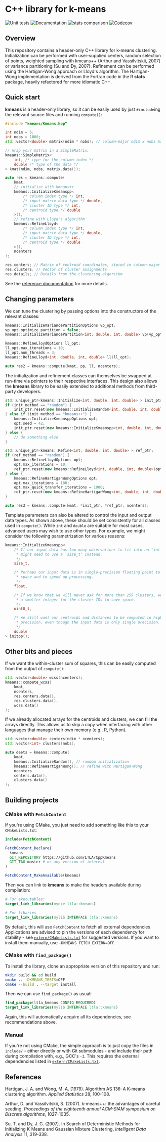 # C++ library for k-means

![Unit tests](https://github.com/LTLA/CppKmeans/actions/workflows/run-tests.yaml/badge.svg)
![Documentation](https://github.com/LTLA/CppKmeans/actions/workflows/doxygenate.yaml/badge.svg)
![stats comparison](https://github.com/LTLA/CppKmeans/actions/workflows/compare-kmeans.yaml/badge.svg)
[![Codecov](https://codecov.io/gh/LTLA/CppKmeans/branch/master/graph/badge.svg?token=7S231XHC0Q)](https://codecov.io/gh/LTLA/CppKmeans)

## Overview

This repository contains a header-only C++ library for k-means clustering.
Initialization can be performed with user-supplied centers, random selection of points, weighted sampling with kmeans++ (Arthur and Vassilvitskii, 2007) or variance partitioning (Su and Dy, 2007).
Refinement can be performed using the Hartigan-Wong approach or Lloyd's algorithm.
The Hartigan-Wong implementation is derived from the Fortran code in the R **stats** package, heavily refactored for more idiomatic C++.

## Quick start

**kmeans** is a header-only library, so it can be easily used by just `#include`ing the relevant source files and running `compute()`:

```cpp
#include "kmeans/Kmeans.hpp"

int ndim = 5;
int nobs = 1000;
std::vector<double> matrix(ndim * nobs); // column-major ndim x nobs matrix of coordinates

// Wrap your matrix in a SimpleMatrix.
kmeans::SimpleMatrix<
    int, /* type for the column index */
    double /* type of the data */
> kmat(ndim, nobs, matrix.data());

auto res = kmeans::compute(
    kmat,
    // initialize with kmeans++
    kmeans::InitializeKmeanspp<
        /* column index type */ int,
        /* input matrix data type */ double, 
        /* cluster ID type */ int, 
        /* centroid type */ double
    >(),
    // refine with Lloyd's algorithm
    kmeans::RefineLloyd<
        /* column index type */ int,
        /* input matrix data type */ double, 
        /* cluster ID type */ int, 
        /* centroid type */ double
    >(),
    ncenters 
);

res.centers; // Matrix of centroid coordinates, stored in column-major format
res.clusters; // Vector of cluster assignments
res.details; // Details from the clustering algorithm
```

See the [reference documentation](https://ltla.github.io/CppKmeans) for more details.

## Changing parameters 

We can tune the clustering by passing options into the constructors of the relevant classes:

```cpp
kmeans::InitializeVariancePartitionOptions vp_opt;
vp_opt.optimize_partition = false;
kmeans::InitializeVariancePartition<int, double, int, double> vp(vp_opt);

kmeans::RefineLloydOptions ll_opt;
ll_opt.max_iterations = 10;
ll_opt.num_threads = 3;
kmeans::RefineLloyd<int, double, int, double> ll(ll_opt);

auto res2 = kmeans::compute(kmat, pp, ll, ncenters);
```

The initialization and refinement classes can themselves be swapped at run-time via pointers to their respective interfaces.
This design also allows the **kmeans** library to be easily extended to additional methods from third-party developers.

```cpp
std::unique_ptr<kmeans::Initialize<int, double, int, double> > init_ptr;
if (init_method == "random") {
    init_ptr.reset(new kmeans::InitializeRandom<int, double, int, double>);
} else if (init_method == "kmeans++") {
    kmeans::InitializeKmeansppOptions opt;
    opt.seed = 42;
    init_ptr.reset(new kmeans::InitializeKmeanspp<int, double, int, double>(opt));
} else {
    // do something else
}

std::unique_ptr<kmeans::Refine<int, double, int, double> > ref_ptr;
if (ref_method == "random") {
    kmeans::RefineLloydOptions opt;
    opt.max_iterations = 10;
    ref_ptr.reset(new kmeans::RefineLloyd<int, double, int, double>(opt));
} else {
    kmeans::RefineHartiganWongOptions opt;
    opt.max_iterations = 100;
    opt.max_quick_transfer_iterations = 1000;
    ref_ptr.reset(new kmeans::RefineHartiganWong<int, double, int, double>(opt));
}

auto res3 = kmeans::compute(kmat, *init_ptr, *ref_ptr, ncenters);
```

Template parameters can also be altered to control the input and output data types.
As shown above, these should be set consistently for all classes used in `compute()`. 
While `int` and `double` are suitable for most cases, advanced users may wish to use other types.
For example, we might consider the following parametrization for various reasons:

```cpp
kmeans::InitializeKmeanspp<
    /* If our input data has too many observations to fit into an 'int', we
     * might need to use a 'size_t' instead.
     */
    size_t,

    /* Perhaps our input data is in single-precision floating point to save
     * space and to speed up processing.
     */
    float, 

    /* If we know that we will never ask for more than 255 clusters, we can use
     * a smaller integer for the cluster IDs to save space.
     */
    uint8_t, 

    /* We still want our centroids and distances to be computed in high
     * precision, even though the input data is only single precision.
     */
    double 
> initpp();
```

## Other bits and pieces

If we want the within-cluster sum of squares, this can be easily computed from the output of `compute()`:

```cpp
std::vector<double> wcss(ncenters);
kmeans::compute_wcss(
    kmat, 
    ncenters, 
    res.centers.data(), 
    res.clusters.data(), 
    wcss.data()
);
```

If we already allocated arrays for the centroids and clusters, we can fill the arrays directly.
This allows us to skip a copy when interfacing with other languages that manage their own memory (e.g., R, Python).

```cpp
std::vector<double> centers(ndim * ncenters);
std::vector<int> clusters(nobs);

auto deets = kmeans::compute(
    kmat,
    kmeans::InitializeRandom(), // random initialization
    kmeans::RefineHartiganWong(), // refine with Hartigan-Wong 
    ncenters 
    centers.data(),
    clusters.data()
);
```

## Building projects 

### CMake with `FetchContent`

If you're using CMake, you just need to add something like this to your `CMakeLists.txt`:

```cmake
include(FetchContent)

FetchContent_Declare(
  kmeans 
  GIT_REPOSITORY https://github.com/LTLA/CppKmeans
  GIT_TAG master # or any version of interest
)

FetchContent_MakeAvailable(kmeans)
```

Then you can link to **kmeans** to make the headers available during compilation:

```cmake
# For executables:
target_link_libraries(myexe ltla::kmeans)

# For libaries
target_link_libraries(mylib INTERFACE ltla::kmeans)
```

By default, this will use `FetchContent` to fetch all external dependencies. 
Applications are advised to pin the versions of each dependency for stability - see [`extern/CMakeLists.txt`](extern/CMakeLists.txt) for suggested versions.
If you want to install them manually, use `-DKMEANS_FETCH_EXTERN=OFF`.

### CMake with `find_package()`

To install the library, clone an appropriate version of this repository and run:

```sh
mkdir build && cd build
cmake .. -DKMEANS_TESTS=OFF
cmake --build . --target install
```

Then we can use `find_package()` as usual:

```cmake
find_package(ltla_kmeans CONFIG REQUIRED)
target_link_libraries(mylib INTERFACE ltla::kmeans)
```

Again, this will automatically acquire all its dependencies, see recommendations above.

### Manual

If you're not using CMake, the simple approach is to just copy the files in `include/` - either directly or with Git submodules - and include their path during compilation with, e.g., GCC's `-I`.
This requires the external dependencies listed in [`extern/CMakeLists.txt`](extern/CMakeLists.txt). 

## References

Hartigan, J. A. and Wong, M. A. (1979).
Algorithm AS 136: A K-means clustering algorithm.
_Applied Statistics_ 28, 100-108.

Arthur, D. and Vassilvitskii, S. (2007). 
k-means++: the advantages of careful seeding.
_Proceedings of the eighteenth annual ACM-SIAM symposium on Discrete algorithms_, 1027-1035.

Su, T. and Dy, J. G. (2007).
In Search of Deterministic Methods for Initializing K-Means and Gaussian Mixture Clustering,
_Intelligent Data Analysis_ 11, 319-338.
